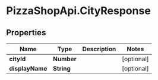 # PizzaShopApi.CityResponse

## Properties

Name | Type | Description | Notes
------------ | ------------- | ------------- | -------------
**cityId** | **Number** |  | [optional] 
**displayName** | **String** |  | [optional] 


